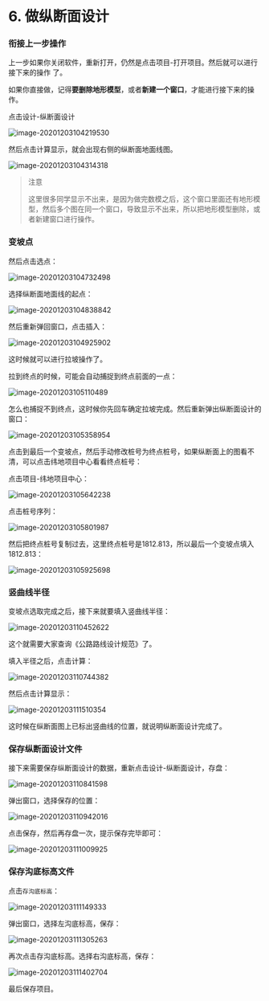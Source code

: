 # 6. 做纵断面设计

###  衔接上一步操作

上一步如果你关闭软件，重新打开，仍然是点击项目-打开项目。然后就可以进行接下来的操作 了。

如果你直接做，记得**要删除地形模型**，或者**新建一个窗口**，才能进行接下来的操作。

点击设计-纵断面设计

![image-20201203104219530](https://gitee.com/yanggenjie/HintCAD-tutorial/raw/master/images/image-20201203104219530.png)



然后点击计算显示，就会出现右侧的纵断面地面线图。

![image-20201203104314318](https://gitee.com/yanggenjie/HintCAD-tutorial/raw/master/images/image-20201203104314318.png)

> 注意
>
> 这里很多同学显示不出来，是因为做完数模之后，这个窗口里面还有地形模型，然后多个图在同一个窗口，导致显示不出来，所以把地形模型删除，或者新建窗口进行操作。

###  变坡点

然后点击选点：

![image-20201203104732498](https://gitee.com/yanggenjie/HintCAD-tutorial/raw/master/images/image-20201203104732498.png)

选择纵断面地面线的起点：

![image-20201203104838842](https://gitee.com/yanggenjie/HintCAD-tutorial/raw/master/images/image-20201203104838842.png)

然后重新弹回窗口，点击插入：

![image-20201203104925902](https://gitee.com/yanggenjie/HintCAD-tutorial/raw/master/images/image-20201203104925902.png)

这时候就可以进行拉坡操作了。

拉到终点的时候，可能会自动捕捉到终点前面的一点：

![image-20201203105110489](https://gitee.com/yanggenjie/HintCAD-tutorial/raw/master/images/image-20201203105110489.png)

怎么也捕捉不到终点，这时候你先回车确定拉坡完成。然后重新弹出纵断面设计的窗口：



![image-20201203105358954](https://gitee.com/yanggenjie/HintCAD-tutorial/raw/master/images/image-20201203105358954.png)

点击到最后一个变坡点，然后手动修改桩号为终点桩号，如果纵断面上的图看不清，可以点击纬地项目中心看看终点桩号：

点击项目-纬地项目中心：

![image-20201203105642238](https://gitee.com/yanggenjie/HintCAD-tutorial/raw/master/images/image-20201203105642238.png)

点击桩号序列：

![image-20201203105801987](https://gitee.com/yanggenjie/HintCAD-tutorial/raw/master/images/image-20201203105801987.png)

然后把终点桩号复制过去，这里终点桩号是1812.813，所以最后一个变坡点填入1812.813：

![image-20201203105925698](https://gitee.com/yanggenjie/HintCAD-tutorial/raw/master/images/image-20201203105925698.png)



###  竖曲线半径

变坡点选取完成之后，接下来就要填入竖曲线半径：

![image-20201203110452622](https://gitee.com/yanggenjie/HintCAD-tutorial/raw/master/images/image-20201203110452622.png)



这个就需要大家查询《公路路线设计规范》了。

填入半径之后，点击计算：

![image-20201203110744382](https://gitee.com/yanggenjie/HintCAD-tutorial/raw/master/images/image-20201203110744382.png)



然后点击计算显示：

![image-20201203111510354](https://gitee.com/yanggenjie/HintCAD-tutorial/raw/master/images/image-20201203111510354.png)

这时候在纵断面图上已标出竖曲线的位置，就说明纵断面设计完成了。



###  保存纵断面设计文件

接下来需要保存纵断面设计的数据，重新点击设计-纵断面设计，存盘：

![image-20201203110841598](https://gitee.com/yanggenjie/HintCAD-tutorial/raw/master/images/image-20201203110841598.png)

弹出窗口，选择保存的位置：

![image-20201203110942016](https://gitee.com/yanggenjie/HintCAD-tutorial/raw/master/images/image-20201203110942016.png)

点击保存，然后再存盘一次，提示保存完毕即可：

![image-20201203111009925](https://gitee.com/yanggenjie/HintCAD-tutorial/raw/master/images/image-20201203111009925.png)

###  保存沟底标高文件

点击`存沟底标高`：

![image-20201203111149333](https://gitee.com/yanggenjie/HintCAD-tutorial/raw/master/images/image-20201203111149333.png)

弹出窗口，选择左沟底标高，保存：

![image-20201203111305263](https://gitee.com/yanggenjie/HintCAD-tutorial/raw/master/images/image-20201203111305263.png)

再次点击存沟底标高。选择右沟底标高，保存：

![image-20201203111402704](https://gitee.com/yanggenjie/HintCAD-tutorial/raw/master/images/image-20201203111402704.png)



最后保存项目。